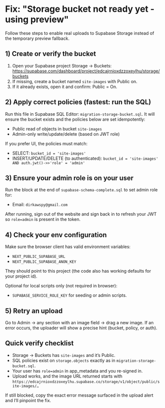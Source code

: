 # Fix: "Storage bucket not ready yet - using preview"

Follow these steps to enable real uploads to Supabase Storage instead of the temporary preview fallback.

## 1) Create or verify the bucket

1. Open your Supabase project Storage → Buckets:
   https://supabase.com/dashboard/project/edcajrnioxdzzoxeylhu/storage/buckets
2. If missing, create a bucket named `site-images` with Public on.
3. If it already exists, open it and confirm: Public = On.

## 2) Apply correct policies (fastest: run the SQL)

Run this file in Supabase SQL Editor: `migration-storage-bucket.sql`.
It will ensure the bucket exists and the policies below are set idempotently:

- Public read of objects in bucket `site-images`
- Admin-only write/update/delete (based on JWT role)

If you prefer UI, the policies must match:
- SELECT: `bucket_id = 'site-images'`
- INSERT/UPDATE/DELETE (to authenticated): `bucket_id = 'site-images' AND auth.jwt()->>'role' = 'admin'`

## 3) Ensure your admin role is on your user

Run the block at the end of `supabase-schema-complete.sql` to set admin role for:

- Email: `dirkawspy@gmail.com`

After running, sign out of the website and sign back in to refresh your JWT so `role=admin` is present in the token.

## 4) Check your env configuration

Make sure the browser client has valid environment variables:

- `NEXT_PUBLIC_SUPABASE_URL`
- `NEXT_PUBLIC_SUPABASE_ANON_KEY`

They should point to this project (the code also has working defaults for your project id).

Optional for local scripts only (not required in browser):

- `SUPABASE_SERVICE_ROLE_KEY` for seeding or admin scripts.

## 5) Retry an upload

Go to Admin → any section with an image field → drag a new image.
If an error occurs, the uploader will show a precise hint (bucket, policy, or auth).

## Quick verify checklist

- Storage → Buckets has `site-images` and it’s Public.
- SQL policies exist on `storage.objects` exactly as in `migration-storage-bucket.sql`.
- Your user has `role=admin` in app_metadata and you re-signed in.
- Upload works, and the image URL returned starts with `https://edcajrnioxdzzoxeylhu.supabase.co/storage/v1/object/public/site-images/…`

If still blocked, copy the exact error message surfaced in the upload alert and I’ll pinpoint the fix.
